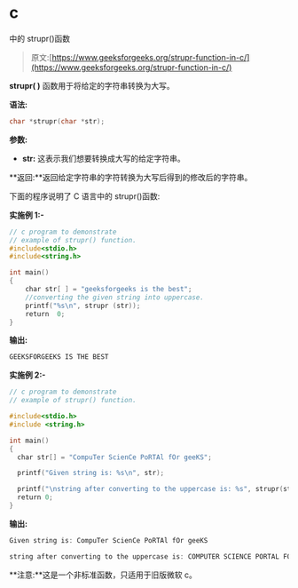 # c

中的 strupr()函数

> 原文:[https://www.geeksforgeeks.org/strupr-function-in-c/](https://www.geeksforgeeks.org/strupr-function-in-c/)

**strupr( )** 函数用于将给定的字符串转换为大写。

**语法:**

```cpp
char *strupr(char *str);

```

**参数:**

*   **str:** 这表示我们想要转换成大写的给定字符串。

**返回:**返回给定字符串的字符转换为大写后得到的修改后的字符串。

下面的程序说明了 C 语言中的 strupr()函数:

**实施例 1:-**

```cpp
// c program to demonstrate
// example of strupr() function.
#include<stdio.h>
#include<string.h>

int main()
{
    char str[ ] = "geeksforgeeks is the best";
    //converting the given string into uppercase.
    printf("%s\n", strupr (str));
    return  0;
}
```

**输出:**

```cpp
GEEKSFORGEEKS IS THE BEST

```

**实施例 2:-**

```cpp
// c program to demonstrate
// example of strupr() function.

#include<stdio.h>
#include <string.h>

int main()
{
  char str[] = "CompuTer ScienCe PoRTAl fOr geeKS";

  printf("Given string is: %s\n", str);

  printf("\nstring after converting to the uppercase is: %s", strupr(str));
  return 0;
}
```

**输出:**

```cpp
Given string is: CompuTer ScienCe PoRTAl fOr geeKS

string after converting to the uppercase is: COMPUTER SCIENCE PORTAL FOR GEEKS

```

 **注意:**这是一个非标准函数，只适用于旧版微软 c。
